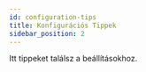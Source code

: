 ```yaml
---
id: configuration-tips
title: Konfigurációs Tippek
sidebar_position: 2
---
```


Itt tippeket találsz a beállításokhoz.